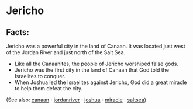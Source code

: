# Jericho #

## Facts: ##

Jericho was a powerful city in the land of Canaan. It was located just west of the Jordan River and just north of the Salt Sea.

* Like all the Canaanites, the people of Jericho worshiped false gods.
* Jericho was the first city in the land of Canaan that God told the Israelites to conquer.
* When Joshua led the Israelites against Jericho, God did a great miracle to help them defeat the city.

(See also: [canaan](../other/canaan.md) **·** [jordanriver](../other/jordanriver.md) **·** [joshua](../other/joshua.md) **·** [miracle](../kt/miracle.md) **·** [saltsea](../other/saltsea.md))

